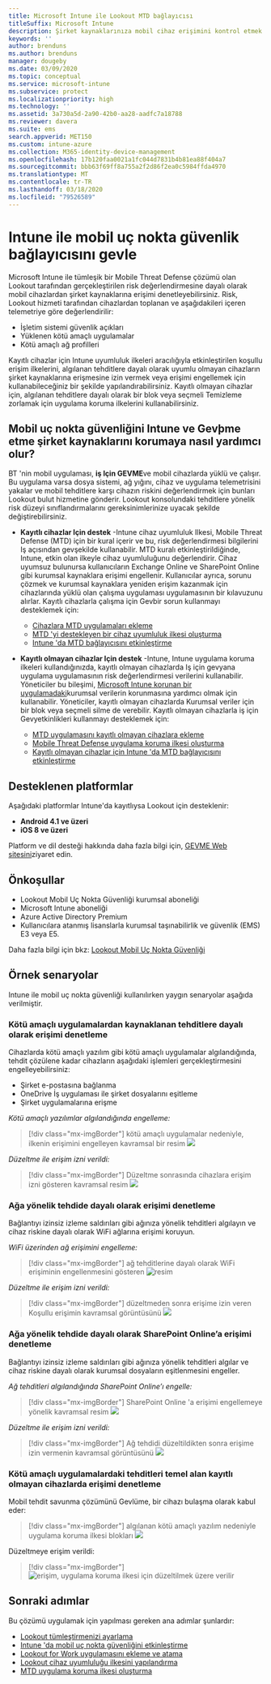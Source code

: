 ```yaml
---
title: Microsoft Intune ile Lookout MTD bağlayıcısı
titleSuffix: Microsoft Intune
description: Şirket kaynaklarınıza mobil cihaz erişimini kontrol etmek için Lookout Mobile Threat Defense’i (MTD) Intune ile tümleştirme hakkında bilgi edinin.
keywords: ''
author: brenduns
ms.author: brenduns
manager: dougeby
ms.date: 03/09/2020
ms.topic: conceptual
ms.service: microsoft-intune
ms.subservice: protect
ms.localizationpriority: high
ms.technology: ''
ms.assetid: 3a730a5d-2a90-42b0-aa28-aadfc7a18788
ms.reviewer: davera
ms.suite: ems
search.appverid: MET150
ms.custom: intune-azure
ms.collection: M365-identity-device-management
ms.openlocfilehash: 17b120faa0021a1fc044d7831b4b81ea88f404a7
ms.sourcegitcommit: bbb63f69ff8a755a2f2d86f2ea0c5984ffda4970
ms.translationtype: MT
ms.contentlocale: tr-TR
ms.lasthandoff: 03/18/2020
ms.locfileid: "79526589"
---
```

# <a name="lookout-mobile-endpoint-security-connector-with-intune"></a>Intune ile mobil uç nokta güvenlik bağlayıcısını gevle

Microsoft Intune ile tümleşik bir Mobile Threat Defense çözümü olan Lookout tarafından gerçekleştirilen risk değerlendirmesine dayalı olarak mobil cihazlardan şirket kaynaklarına erişimi denetleyebilirsiniz. Risk, Lookout hizmeti tarafından cihazlardan toplanan ve aşağıdakileri içeren telemetriye göre değerlendirilir:
- İşletim sistemi güvenlik açıkları
- Yüklenen kötü amaçlı uygulamalar
- Kötü amaçlı ağ profilleri

Kayıtlı cihazlar için Intune uyumluluk ilkeleri aracılığıyla etkinleştirilen koşullu erişim ilkelerini, algılanan tehditlere dayalı olarak uyumlu olmayan cihazların şirket kaynaklarına erişmesine izin vermek veya erişimi engellemek için kullanabileceğiniz bir şekilde yapılandırabilirsiniz. Kayıtlı olmayan cihazlar için, algılanan tehditlere dayalı olarak bir blok veya seçmeli Temizleme zorlamak için uygulama koruma ilkelerini kullanabilirsiniz.

## <a name="how-do-intune-and-lookout-mobile-endpoint-security-help-protect-company-resources"></a>Mobil uç nokta güvenliğini Intune ve Gevþme etme şirket kaynaklarını korumaya nasıl yardımcı olur?

BT 'nin mobil uygulaması, **iş Için GEVME**ve mobil cihazlarda yüklü ve çalışır. Bu uygulama varsa dosya sistemi, ağ yığını, cihaz ve uygulama telemetrisini yakalar ve mobil tehditlere karşı cihazın riskini değerlendirmek için bunları Lookout bulut hizmetine gönderir. Lookout konsolundaki tehditlere yönelik risk düzeyi sınıflandırmalarını gereksinimlerinize uyacak şekilde değiştirebilirsiniz.

- **Kayıtlı cihazlar Için destek** -Intune cihaz uyumluluk Ilkesi, Mobile Threat Defense (MTD) için bir kural içerir ve bu, risk değerlendirmesi bilgilerini Iş açısından gevşekilde kullanabilir. MTD kuralı etkinleştirildiğinde, Intune, etkin olan ilkeyle cihaz uyumluluğunu değerlendirir. Cihaz uyumsuz bulunursa kullanıcıların Exchange Online ve SharePoint Online gibi kurumsal kaynaklara erişimi engellenir. Kullanıcılar ayrıca, sorunu çözmek ve kurumsal kaynaklara yeniden erişim kazanmak için cihazlarında yüklü olan çalışma uygulaması uygulamasının bir kılavuzunu alırlar. Kayıtlı cihazlarla çalışma için Gevbir sorun kullanmayı desteklemek için:
  - [Cihazlara MTD uygulamaları ekleme](../protect/mtd-apps-ios-app-configuration-policy-add-assign.md)
  - [MTD 'yi destekleyen bir cihaz uyumluluk ilkesi oluşturma](../protect/mtd-device-compliance-policy-create.md)
  - [Intune 'da MTD bağlayıcısını etkinleştirme](../protect/mtd-connector-enable.md)

- **Kayıtlı olmayan cihazlar Için destek** -Intune, Intune uygulama koruma ilkeleri kullandığınızda, kayıtlı olmayan cihazlarda Iş için gevyana uygulama uygulamasının risk değerlendirmesi verilerini kullanabilir. Yöneticiler bu bileşimi, [Microsoft Intune korunan bir uygulamadaki](../apps/apps-supported-intune-apps.md)kurumsal verilerin korunmasına yardımcı olmak için kullanabilir. Yöneticiler, kayıtlı olmayan cihazlarda Kurumsal veriler için bir blok veya seçmeli silme de verebilir. Kayıtlı olmayan cihazlarla iş için Gevyetkinlikleri kullanmayı desteklemek için:
  - [MTD uygulamasını kayıtlı olmayan cihazlara ekleme](../protect/mtd-add-apps-unenrolled-devices.md)
  - [Mobile Threat Defense uygulama koruma ilkesi oluşturma](../protect/mtd-app-protection-policy.md)
  - [Kayıtlı olmayan cihazlar için Intune 'da MTD bağlayıcısını etkinleştirme](../protect/mtd-enable-unenrolled-devices.md)

## <a name="supported-platforms"></a>Desteklenen platformlar

Aşağıdaki platformlar Intune'da kayıtlıysa Lookout için desteklenir:

- **Android 4.1 ve üzeri**  
- **iOS 8 ve üzeri**  

Platform ve dil desteği hakkında daha fazla bilgi için, [GEVME Web sitesini](https://personal.support.lookout.com/hc/articles/114094140253)ziyaret edin.  

## <a name="prerequisites"></a>Önkoşullar

- Lookout Mobil Uç Nokta Güvenliği kurumsal aboneliği  
- Microsoft Intune aboneliği
- Azure Active Directory Premium
- Kullanıcılara atanmış lisanslarla kurumsal taşınabilirlik ve güvenlik (EMS) E3 veya E5.  

Daha fazla bilgi için bkz: [Lookout Mobil Uç Nokta Güvenliği](https://www.lookout.com/products/mobile-endpoint-security)

## <a name="sample-scenarios"></a>Örnek senaryolar

Intune ile mobil uç nokta güvenliği kullanılırken yaygın senaryolar aşağıda verilmiştir.

### <a name="control-access-based-on-threats-from-malicious-apps"></a>Kötü amaçlı uygulamalardan kaynaklanan tehditlere dayalı olarak erişimi denetleme

Cihazlarda kötü amaçlı yazılım gibi kötü amaçlı uygulamalar algılandığında, tehdit çözülene kadar cihazların aşağıdaki işlemleri gerçekleştirmesini engelleyebilirsiniz:

- Şirket e-postasına bağlanma
- OneDrive İş uygulaması ile şirket dosyalarını eşitleme
- Şirket uygulamalarına erişme

*Kötü amaçlı yazılımlar algılandığında engelleme:*

> [!div class="mx-imgBorder"]
> kötü amaçlı uygulamalar nedeniyle, ilkenin erişimini engelleyen kavramsal bir resim ![](./media/lookout-mobile-threat-defense-connector/malicious-apps-blocked.png)

*Düzeltme ile erişim izni verildi:*

> [!div class="mx-imgBorder"]
> Düzeltme sonrasında cihazlara erişim izni gösteren kavramsal resim ![](./media/lookout-mobile-threat-defense-connector/malicious-apps-unblocked.png)

### <a name="control-access-based-on-threat-to-network"></a>Ağa yönelik tehdide dayalı olarak erişimi denetleme

Bağlantıyı izinsiz izleme saldırıları gibi ağınıza yönelik tehditleri algılayın ve cihaz riskine dayalı olarak WiFi ağlarına erişimi koruyun.

*WiFi üzerinden ağ erişimini engelleme:*

> [!div class="mx-imgBorder"]
> ağ tehditlerine dayalı olarak WiFi erişiminin engellenmesini gösteren ![resim](./media/lookout-mobile-threat-defense-connector/network-wifi-blocked.png)

*Düzeltme ile erişim izni verildi:*

> [!div class="mx-imgBorder"]
> düzeltmeden sonra erişime izin veren Koşullu erişimin kavramsal görüntüsünü ![](./media/lookout-mobile-threat-defense-connector/network-wifi-unblocked.png)

### <a name="control-access-to-sharepoint-online-based-on-threat-to-network"></a>Ağa yönelik tehdide dayalı olarak SharePoint Online’a erişimi denetleme

Bağlantıyı izinsiz izleme saldırıları gibi ağınıza yönelik tehditleri algılar ve cihaz riskine dayalı olarak kurumsal dosyaların eşitlenmesini engeller.

*Ağ tehditleri algılandığında SharePoint Online’ı engelle:*

> [!div class="mx-imgBorder"]
> SharePoint Online 'a erişimi engellemeye yönelik kavramsal resim ![](./media/lookout-mobile-threat-defense-connector/network-spo-blocked.png)

*Düzeltme ile erişim izni verildi:*

> [!div class="mx-imgBorder"]
> Ağ tehdidi düzeltildikten sonra erişime izin vermenin kavramsal görüntüsünü ![](./media/lookout-mobile-threat-defense-connector/network-spo-unblocked.png)

### <a name="control-access-on-unenrolled-devices-based-on-threats-from-malicious-apps"></a>Kötü amaçlı uygulamalardaki tehditleri temel alan kayıtlı olmayan cihazlarda erişimi denetleme

Mobil tehdit savunma çözümünü Gevlüme, bir cihazı bulaşma olarak kabul eder:
> [!div class="mx-imgBorder"]
> algılanan kötü amaçlı yazılım nedeniyle uygulama koruma ilkesi blokları ![](./media/lookout-mobile-threat-defense-connector/lookout-app-policy-block.png)

Düzeltmeye erişim verildi:

> [!div class="mx-imgBorder"]
> ![erişim, uygulama koruma ilkesi için düzeltilmek üzere verilir](./media/lookout-mobile-threat-defense-connector/lookout-app-policy-remediated.png)

## <a name="next-steps"></a>Sonraki adımlar

Bu çözümü uygulamak için yapılması gereken ana adımlar şunlardır:

- [Lookout tümleştirmenizi ayarlama](lookout-mtd-connector-integration.md)
- [Intune 'da mobil uç nokta güvenliğini etkinleştirme](mtd-connector-enable.md)
- [Lookout for Work uygulamasını ekleme ve atama](mtd-apps-ios-app-configuration-policy-add-assign.md)
- [Lookout cihaz uyumluluğu ilkesini yapılandırma](mtd-device-compliance-policy-create.md)
- [MTD uygulama koruma ilkesi oluşturma](mtd-app-protection-policy.md)
